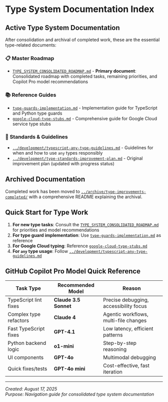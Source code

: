 # Type System Documentation Index

## Active Type System Documentation

After consolidation and archival of completed work, these are the essential type-related documents:

### 📋 Master Roadmap

- [`TYPE_SYSTEM_CONSOLIDATED_ROADMAP.md`](TYPE_SYSTEM_CONSOLIDATED_ROADMAP.md) - **Primary
  document**: Consolidated roadmap with completed tasks, remaining priorities, and Copilot Pro model
  recommendations

### 📚 Reference Guides

- [`type-guards-implementation.md`](type-guards-implementation.md) - Implementation guide for
  TypeScript and Python type guards
- [`google-cloud-type-stubs.md`](google-cloud-type-stubs.md) - Comprehensive guide for Google Cloud
  service type stubs

### 📖 Standards & Guidelines

- [`../development/typescript-any-type-guidelines.md`](../development/typescript-any-type-guidelines.md) -
  Guidelines for when and how to use `any` types responsibly
- [`../development/type-standards-improvement-plan.md`](../development/type-standards-improvement-plan.md) -
  Original improvement plan (updated with progress status)

## Archived Documentation

Completed work has been moved to
[`../archive/type-improvements-completed/`](../archive/type-improvements-completed/) with a
comprehensive README explaining the archival.

## Quick Start for Type Work

1. **For new type tasks**: Consult the
   [`TYPE_SYSTEM_CONSOLIDATED_ROADMAP.md`](TYPE_SYSTEM_CONSOLIDATED_ROADMAP.md) for priorities and
   model recommendations
2. **For type guard implementation**: Use
   [`type-guards-implementation.md`](type-guards-implementation.md) as reference
3. **For Google Cloud typing**: Reference [`google-cloud-type-stubs.md`](google-cloud-type-stubs.md)
4. **For `any` type usage**: Follow
   [`../development/typescript-any-type-guidelines.md`](../development/typescript-any-type-guidelines.md)

## GitHub Copilot Pro Model Quick Reference

| Task Type              | Recommended Model     | Reason                                 |
| ---------------------- | --------------------- | -------------------------------------- |
| TypeScript lint fixes  | **Claude 3.5 Sonnet** | Precise debugging, accessibility focus |
| Complex type refactors | **Claude 4**          | Agentic workflows, multi-file changes  |
| Fast TypeScript fixes  | **GPT-4.1**           | Low latency, efficient patterns        |
| Python backend logic   | **o1-mini**           | Step-by-step reasoning                 |
| UI components          | **GPT-4o**            | Multimodal debugging                   |
| Quick fixes/tests      | **GPT-4o mini**       | Cost-effective, fast iteration         |

---

_Created: August 17, 2025_  
_Purpose: Navigation guide for consolidated type system documentation_

